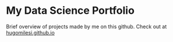 # My Data Science Portfolio
Brief overview of projects made by me on this github. Check out at [hugomilesi.github.io](https://hugomilesi.github.io)
<br>

